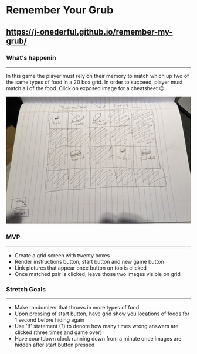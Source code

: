 # __Remember Your Grub__
https://j-onederful.github.io/remember-my-grub/
 ---
 ### What's happenin
 ---
 In this game the player must rely on their memory to match which up two of the same types of food in a 20 box grid. In order to succeed, player must match all of the food. Click on exposed image for a cheatsheet 😉.

 ![wireframe](./img/Project1Wireframe.png)

 ### MVP
 ---
 * Create a grid screen with twenty boxes
 * Render instructions button, start button and new game button
 * Link pictures that appear once button on top is clicked
 * Once matched pair is clicked, leave those two images visible on grid

 ### Stretch Goals
 ---
 * Make randomizer that throws in more types of food
 * Upon pressing of start button, have grid show you locations of foods for 1 second before hiding again
 * Use 'if' statement (?) to denote how many times wrong answers are clicked (three times and game over)
 * Have countdown clock running down from a minute once images are hidden after start button pressed

